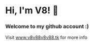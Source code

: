 <h1 >Hi, I'm V8! 👋</h1>
<h3 >Welcome to my github account :)</h3>

Visit www.v8v88v8v88.tk for more info
